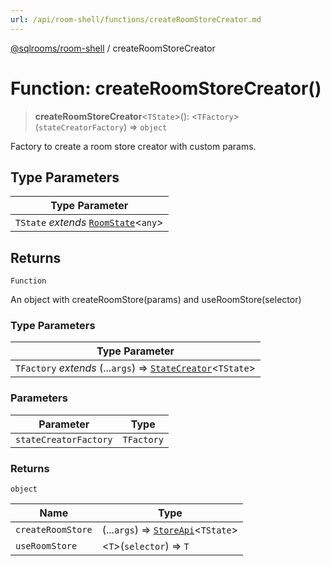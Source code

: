 ```yaml
---
url: /api/room-shell/functions/createRoomStoreCreator.md
---
```

[@sqlrooms/room-shell](../index.md) / createRoomStoreCreator

# Function: createRoomStoreCreator()

> **createRoomStoreCreator**<`TState`>(): <`TFactory`>(`stateCreatorFactory`) => `object`

Factory to create a room store creator with custom params.

## Type Parameters

| Type Parameter |
| ------ |
| `TState` *extends* [`RoomState`](../type-aliases/RoomState.md)<`any`> |

## Returns

`Function`

An object with createRoomStore(params) and useRoomStore(selector)

### Type Parameters

| Type Parameter |
| ------ |
| `TFactory` *extends* (...`args`) => [`StateCreator`](../type-aliases/StateCreator.md)<`TState`> |

### Parameters

| Parameter | Type |
| ------ | ------ |
| `stateCreatorFactory` | `TFactory` |

### Returns

`object`

| Name | Type |
| ------ | ------ |
|  `createRoomStore` | (...`args`) => [`StoreApi`](../interfaces/StoreApi.md)<`TState`> |
|  `useRoomStore` | <`T`>(`selector`) => `T` |
